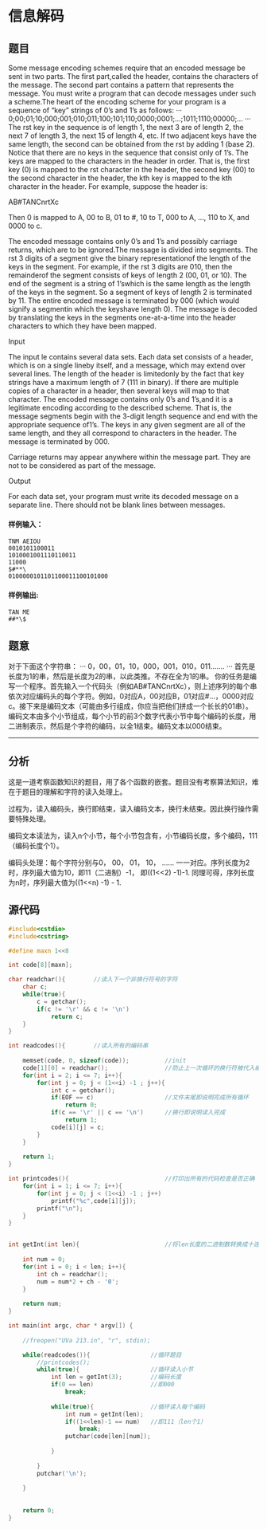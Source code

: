 # 信息解码

## 题目

Some message encoding schemes require that an encoded message be sent in two parts. The first part,called the header, contains the characters of the message. The second part contains a pattern that represents the message. You must write a program that can decode messages under such a scheme.The heart of the encoding scheme for your program is a sequence of “key” strings of 0’s and 1’s as 
follows:
···
0;00;01;10;000;001;010;011;100;101;110;0000;0001;…;1011;1110;00000;…
···
The rst key in the sequence is of length 1, the next 3 are of length 2, the next 7 of length 3, the next 15 of length 4, etc. If two adjacent keys have the same length, the second can be obtained from the rst by adding 1 (base 2). Notice that there are no keys in the sequence that consist only of 1’s. The keys are mapped to the characters in the header in order. That is, the first key (0) is mapped to the rst character in the header, the second key (00) to the second character in the header, the kth key is mapped to the kth character in the header. For example, suppose the header is:

AB#TANCnrtXc

Then 0 is mapped to A, 00 to B, 01 to #, 10 to T, 000 to A, …, 110 to X, and 0000 to c.

The encoded message contains only 0’s and 1’s and possibly carriage returns, which are to be ignored.The message is divided into segments. The rst 3 digits of a segment give the binary representationof the length of the keys in the segment. For example, if the rst 3 digits are 010, then the remainderof the segment consists of keys of length 2 (00, 01, or 10). The end of the segment is a string of 1’swhich is the same length as the length of the keys in the segment. So a segment of keys of length 2 is terminated by 11. The entire encoded message is terminated by 000 (which would signify a segmentin which the keyshave length 0). The message is decoded by translating the keys in the segments one-at-a-time into the header characters to which they have been mapped.

Input

The input le contains several data sets. Each data set consists of a header, which is on a single lineby itself, and a message, which may extend over several lines. The length of the header is limitedonly by the fact that key strings have a maximum length of 7 (111 in binary). If there are multiple copies of a character in a header, then several keys will map to that character. The encoded message contains only 0’s and 1’s,and it is a legitimate encoding according to the described scheme. That is, the message segments begin with the 3-digit length sequence and end with the appropriate sequence of1’s. The keys in any given segment are all of the same length, and they all correspond to characters in the header. The message is terminated by 000.

Carriage returns may appear anywhere within the message part. They are not to be considered as part of the message.

Output

For each data set, your program must write its decoded message on a separate line. There should not be blank lines between messages.

#### 样例输入：
```
TNM AEIOU 
0010101100011 
1010001001110110011 
11000 
$#**\ 
0100000101101100011100101000
```
#### 样例输出:
```
TAN ME 
##*\$
```

## 题意
对于下面这个字符串： 
···
0，00，01，10，000，001，010，011……. 
···
首先是长度为1的串，然后是长度为2的串，以此类推。不存在全为1的串。 
你的任务是编写一个程序。首先输入一个代码头（例如AB#TANCnrtXc），则上述序列的每个串依次对应编码头的每个字符。例如，0对应A，00对应B，01对应#…，0000对应c。接下来是编码文本（可能由多行组成，你应当把他们拼成一个长长的01串）。编码文本由多个小节组成，每个小节的前3个数字代表小节中每个编码的长度，用二进制表示，然后是个字符的编码，以全1结束。编码文本以000结束。

------

## 分析

这是一道考察函数知识的题目，用了各个函数的嵌套。题目没有考察算法知识，难在于题目的理解和字符的读入处理上。

过程为，读入编码头，换行即结束，读入编码文本，换行未结束。因此换行操作需要特殊处理。

编码文本读法为，读入n个小节，每个小节包含有，小节编码长度，多个编码，111（编码长度个1）。

编码头处理：每个字符分别与0， 00， 01， 10， …… 一一对应。序列长度为2时，序列最大值为10，即11（二进制）-1， 即((1<<2) -1)-1. 同理可得，序列长度为n时，序列最大值为((1<<n) -1) - 1.


## 源代码

```cpp
#include<cstdio>
#include<cstring>

#define maxn 1<<8

int code[8][maxn];

char readchar(){		//读入下一个非换行符号的字符 
	char c;
	while(true){
		c = getchar();
		if(c != '\r' && c != '\n')
			return c; 
	}
}

int readcodes(){		//读入所有的编码串 
	
	memset(code, 0, sizeof(code));			//init 
	code[1][0] = readchar();				//防止上一次循环的换行符被代入编码串 
	for(int i = 2; i <= 7; i++){
		for(int j = 0; j < (1<<i) -1 ; j++){
			int c = getchar();
			if(EOF == c)					//文件末尾即说明完成所有循环 
				return 0;
			if(c == '\r' || c == '\n')		//换行即说明读入完成 
				return 1;
			code[i][j] = c;
		}
	}
	
	return 1;
}

int printcodes(){							//打印出所有的代码检查是否正确 
	for(int i = 1; i <= 7; i++){
		for(int j = 0; j < (1<<i) -1 ; j++)
			printf("%c",code[i][j]);
		printf("\n");
	}
}


int getInt(int len){						//将len长度的二进制数转换成十进制整数 
	
	int num = 0;
	for(int i = 0; i < len; i++){
		int ch = readchar();
		num = num*2 + ch - '0';
	}
	
	return num;
}

int main(int argc, char * argv[]) {
	
	//freopen("UVa 213.in", "r", stdin);

	while(readcodes()){					//循环题目 
		//printcodes();
		while(true){					//循环读入小节 
			int len = getInt(3);		//编码长度 
			if(0 == len)				//即000 
				break;
			
			while(true){				//循环读入每个编码 
				int num = getInt(len);
				if((1<<len)-1 == num)	//即111（len个1） 
					break;
				putchar(code[len][num]);
				
			}
			
		}
		putchar('\n');
		
	}
	
	
	return 0;
}

```
